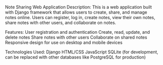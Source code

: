 Note Sharing Web Application
Description:
This is a web application built with Django framework that allows users to create, share, and manage notes online. Users can register, log in, create notes, view their own notes, share notes with other users, and collaborate on notes.

Features:
User registration and authentication
Create, read, update, and delete notes
Share notes with other users
Collaborate on shared notes
Responsive design for use on desktop and mobile devices

Technologies Used:
Django
HTML/CSS
JavaScript
SQLite (for development, can be replaced with other databases like PostgreSQL for production)
